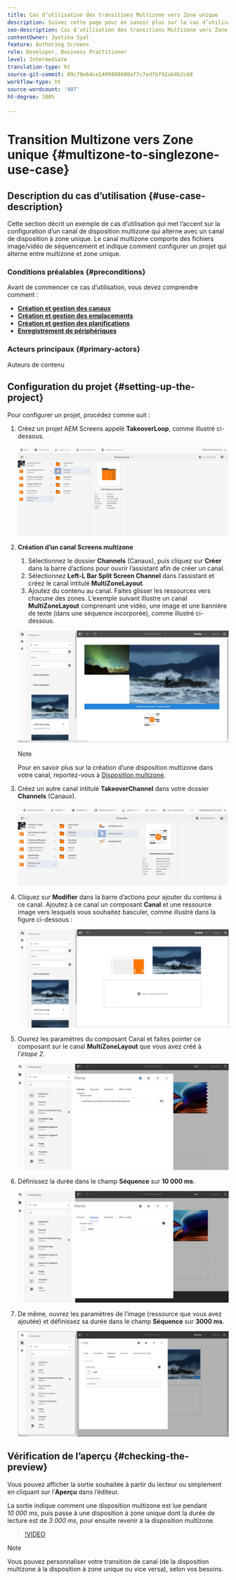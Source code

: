 ```yaml
---
title: Cas d’utilisation des transitions Multizone vers Zone unique
description: Suivez cette page pour en savoir plus sur le cas d’utilisation Multizone vers Zone unique.
seo-description: Cas d’utilisation des transitions Multizone vers Zone unique.
contentOwner: Jyotika Syal
feature: Authoring Screens
role: Developer, Business Practitioner
level: Intermediate
translation-type: ht
source-git-commit: 89c70e64ce1409888800af7c7edfbf92ab4b2c68
workflow-type: ht
source-wordcount: '407'
ht-degree: 100%

---
```



# Transition Multizone vers Zone unique {#multizone-to-singlezone-use-case}


## Description du cas d’utilisation {#use-case-description}

Cette section décrit un exemple de cas d’utilisation qui met l’accent sur la configuration d’un canal de disposition multizone qui alterne avec un canal de disposition à zone unique. Le canal multizone comporte des fichiers image/vidéo de séquencement et indique comment configurer un projet qui alterne entre multizone et zone unique.

### Conditions préalables {#preconditions}

Avant de commencer ce cas d’utilisation, vous devez comprendre comment :

* **[Création et gestion des canaux](managing-channels.md)**
* **[Création et gestion des emplacements](managing-locations.md)**
* **[Création et gestion des planifications](managing-schedules.md)**
* **[Enregistrement de périphériques](device-registration.md)**

### Acteurs principaux {#primary-actors}

Auteurs de contenu

## Configuration du projet {#setting-up-the-project}

Pour configurer un projet, procédez comme suit :

1. Créez un projet AEM Screens appelé **TakeoverLoop**, comme illustré ci-dessous.

   ![ressource](assets/mz-to-sz1.png)


1. **Création d’un canal Screens multizone**

   1. Sélectionnez le dossier **Channels** (Canaux), puis cliquez sur **Créer** dans la barre d’actions pour ouvrir l’assistant afin de créer un canal.
   1. Sélectionnez **Left-L Bar Split Screen Channel** dans l’assistant et créez le canal intitulé **MultiZoneLayout**.
   1. Ajoutez du contenu au canal. Faites glisser les ressources vers chacune des zones. L’exemple suivant illustre un canal **MultiZoneLayout** comprenant une vidéo, une image et une bannière de texte (dans une séquence incorporée), comme illustré ci-dessous.

   ![ressource](assets/mz-to-sz2.png)

   >[!NOTE]
   >
   >Pour en savoir plus sur la création d’une disposition multizone dans votre canal, reportez-vous à [Disposition multizone](multi-zone-layout-aem-screens.md).


1. Créez un autre canal intitulé **TakeoverChannel** dans votre dossier **Channels** (Canaux).

   ![ressource](assets/mz-to-sz3.png)

1. Cliquez sur **Modifier** dans la barre d’actions pour ajouter du contenu à ce canal. Ajoutez à ce canal un composant **Canal** et une ressource image vers lesquels vous souhaitez basculer, comme illustré dans la figure ci-dessous :

   ![ressource](assets/mz-to-sz4.png)

1. Ouvrez les paramètres du composant Canal et faites pointer ce composant sur le canal **MultiZoneLayout** que vous avez créé à l’*étape 2*.

   ![ressource](assets/mz-to-sz5.png)

1. Définissez la durée dans le champ **Séquence** sur **10 000 ms**.

   ![ressource](assets/mz-to-sz6.png)

1. De même, ouvrez les paramètres de l’image (ressource que vous avez ajoutée) et définissez sa durée dans le champ **Séquence** sur **3000 ms**.

   ![ressource](assets/mz-to-sz7.png)

## Vérification de l’aperçu {#checking-the-preview}

Vous pouvez afficher la sortie souhaitée à partir du lecteur ou simplement en cliquant sur l’**Aperçu** dans l’éditeur.

La sortie indique comment une disposition multizone est lue pendant *10 000 ms*, puis passe à une disposition à zone unique dont la durée de lecture est de *3 000 ms*, pour ensuite revenir à la disposition multizone.

>[!VIDEO](https://video.tv.adobe.com/v/30366)

>[!NOTE]
>
>Vous pouvez personnaliser votre transition de canal (de la disposition multizone à la disposition à zone unique ou vice versa), selon vos besoins.